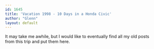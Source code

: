```yaml
---
id: 1645
title: 'Vacation 1998 - 10 Days in a Honda Civic'
author: "Glenn"
layout: default
---
```

It may take me awhile, but I would like to eventually find all my old posts from this trip and put them here.